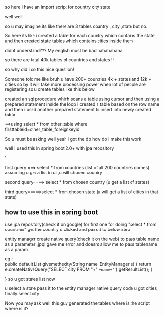 so here i have an import script for country city state 


well well



so u may imagine its like there are 3 tables country , city ,state  but no.


So here its like i created a table for each country which contains the state and then created state tables which contains cities inside them

didnt understand??? My english must be bad hahahahaha

so there are total 40k tables of countries and states !!

so why did i do this nice question!

Someone told me like bruh u have 200+ countries 4k + states and 12k + cities so by it will take more processing power when lot of people are registering so u create tables like this below

created an sql procedure which scans a table  using cursor and then using a prepared statement inside the loop i created a table based on the row name and then i used another prepared statement to insert into newly created table 

 ==>using select * from other_table where  firsttableid=other_table_foreignkeyid
 
 
 So u must be asking well yeah i got the db how do i make this work
 
 well i used this in spring boot 2.0+  with jpa repository
 
 '
 
 first query ===> select * from countries (list of all 200 countries comes)
                  assuming u get a list in ui ,u will chosen country
                  
 second query====> select * from chosen country
                          (u get a list of states)
                          
  third query=====>select * from  chosen state
                            (u will get a list of cities in that state)
                            
                            
                            
  how to use this in spring boot
  ------------------------------
  
 use jpa repository(check it on google) for first one  for doing "select * from countries" get the country u clicked and pass it to below step
 

 
 entity manager create native query(check it on the web)  to pass table name as a parameter ,jpql gave me error and doesnt allow me to pass tablename as a param
 
 eg-:   
	public default List<Object> givemethecity(String name, EntityManager e) {
		return e.createNativeQuery("SELECT city FROM "+'`'+name+'`').getResultList();
	}

}
so u got states list now

u select a state pass it to the entity manager native query  code u got cities finally select city
 
 Now  you may ask well this guy generated the tables where is the script where is it?
 
 
 
 
